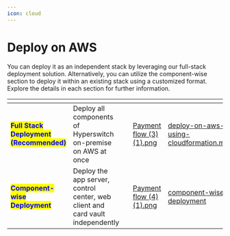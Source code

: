 ```yaml
---
icon: cloud
---
```


# Deploy on AWS

You can deploy it as an independent stack by leveraging our full-stack deployment solution. Alternatively, you can utilize the component-wise section to deploy it within an existing stack using a customized format. Explore the details in each section for further information.

<table data-card-size="large" data-view="cards"><thead><tr><th></th><th></th><th></th><th data-hidden data-card-cover data-type="files"></th><th data-hidden data-card-target data-type="content-ref"></th></tr></thead><tbody><tr><td><mark style="color:blue;"><strong>Full Stack Deployment (Recommended)</strong></mark></td><td>Deploy all components of Hyperswitch on-premise on AWS at once</td><td></td><td><a href="../../.gitbook/assets/Payment flow (3) (1).png">Payment flow (3) (1).png</a></td><td><a href="deploy-on-aws-using-cloudformation.md">deploy-on-aws-using-cloudformation.md</a></td></tr><tr><td><mark style="color:blue;"><strong>Component-wise Deployment</strong></mark></td><td>Deploy the app server, control center, web client and card vault independently</td><td></td><td><a href="../../.gitbook/assets/Payment flow (4) (1).png">Payment flow (4) (1).png</a></td><td><a href="component-wise-deployment/">component-wise-deployment</a></td></tr></tbody></table>
